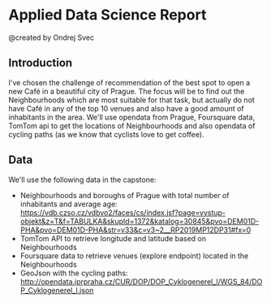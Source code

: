 # Applied Data Science Report

@created by Ondrej Svec

## Introduction
I've chosen the challenge of recommendation of the best spot to open a new Café in a beautiful city of Prague. The focus will be to find out the Neighbourhoods which are most suitable for that task, but actually do not have Café in any of the top 10 venues and also have a good amount of inhabitants in the area. We'll use opendata from Prague, Foursquare data, TomTom api to get the locations of Neighbourhoods and also opendata of cycling paths (as we know that cyclists love to get coffee). 

## Data
We'll use the following data in the capstone:
* Neighbourhoods and boroughs of Prague with total number of inhabitants and average age: https://vdb.czso.cz/vdbvo2/faces/cs/index.jsf?page=vystup-objekt&z=T&f=TABULKA&skupId=1372&katalog=30845&pvo=DEM01D-PHA&pvo=DEM01D-PHA&str=v33&c=v3~2__RP2019MP12DP31#fx=0
* TomTom API to retrieve longitude and latitude based on Neighbourhoods
* Foursquare data to retrieve venues (explore endpoint) located in the Neighbourhoods
* GeoJson with the cycling paths: http://opendata.iprpraha.cz/CUR/DOP/DOP_Cyklogenerel_l/WGS_84/DOP_Cyklogenerel_l.json